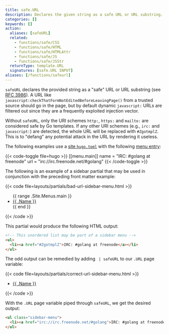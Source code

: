 ```yaml
---
title: safe.URL
description: Declares the given string as a safe URL or URL substring.
categories: []
keywords: []
action:
  aliases: [safeURL]
  related:
    - functions/safe/CSS
    - functions/safe/HTML
    - functions/safe/HTMLAttr
    - functions/safe/JS
    - functions/safe/JSStr
  returnType: template.URL
  signatures: [safe.URL INPUT]
aliases: [/functions/safeurl]
---
```


`safeURL` declares the provided string as a "safe" URL or URL substring (see [RFC 3986]). A URL like `javascript:checkThatFormNotEditedBeforeLeavingPage()` from a trusted source should go in the page, but by default dynamic `javascript:` URLs are filtered out since they are a frequently exploited injection vector.

Without `safeURL`, only the URI schemes `http:`, `https:` and `mailto:` are considered safe by Go templates. If any other URI schemes (e.g., `irc:` and `javascript:`) are detected, the whole URL will be replaced with `#ZgotmplZ`. This is to "defang" any potential attack in the URL by rendering it useless.

The following examples use a [site `hugo.toml`][configuration] with the following [menu entry][menus]:

{{< code-toggle file=hugo >}}
[[menu.main]]
name = "IRC: #golang at freenode"
url = "irc://irc.freenode.net/#golang"
{{< /code-toggle >}}

The following is an example of a sidebar partial that may be used in conjunction with the preceding front matter example:

{{< code file=layouts/partials/bad-url-sidebar-menu.html >}}
<!-- This unordered list may be part of a sidebar menu -->
<ul>
  {{ range .Site.Menus.main }}
    <li><a href="{{ .URL }}">{{ .Name }}</a></li>
  {{ end }}
</ul>
{{< /code >}}

This partial would produce the following HTML output:

```html
<!-- This unordered list may be part of a sidebar menu -->
<ul>
  <li><a href="#ZgotmplZ">IRC: #golang at freenode</a></li>
</ul>
```

The odd output can be remedied by adding ` | safeURL` to our `.URL` page variable:

{{< code file=layouts/partials/correct-url-sidebar-menu.html >}}
<!-- This unordered list may be part of a sidebar menu -->
<ul>
    <li><a href="{{ .URL | safeURL }}">{{ .Name }}</a></li>
</ul>
{{< /code >}}

With the `.URL` page variable piped through `safeURL`, we get the desired output:

```html
<ul class="sidebar-menu">
  <li><a href="irc://irc.freenode.net/#golang">IRC: #golang at freenode</a></li>
</ul>
```

[configuration]: /getting-started/configuration/
[menus]: /content-management/menus/
[RFC 3986]: https://tools.ietf.org/html/rfc3986
